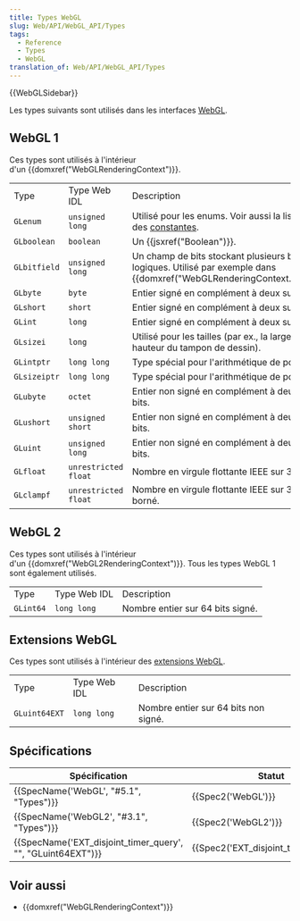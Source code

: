 ```yaml
---
title: Types WebGL
slug: Web/API/WebGL_API/Types
tags:
  - Reference
  - Types
  - WebGL
translation_of: Web/API/WebGL_API/Types
---
```

{{WebGLSidebar}}

Les types suivants sont utilisés dans les interfaces [WebGL](/fr-FR/docs/Web/API/WebGL_API).

## WebGL 1

Ces types sont utilisés à l'intérieur d'un {{domxref("WebGLRenderingContext")}}.

<table class="standard-table">
  <tbody>
    <tr>
      <td class="header">Type</td>
      <td class="header">Type Web IDL</td>
      <td class="header">Description</td>
    </tr>
    <tr>
      <td><code>GLenum</code></td>
      <td><code>unsigned long</code></td>
      <td>
        Utilisé pour les enums. Voir aussi la liste des <a
          href="/fr-FR/docs/Web/API/WebGL_API/Constants"
          >constantes</a
        >.
      </td>
    </tr>
    <tr>
      <td><code>GLboolean</code></td>
      <td><code>boolean</code></td>
      <td>Un {{jsxref("Boolean")}}.</td>
    </tr>
    <tr>
      <td><code>GLbitfield</code></td>
      <td><code>unsigned long</code></td>
      <td>
        Un champ de bits stockant plusieurs bits logiques. Utilisé par exemple
        dans {{domxref("WebGLRenderingContext.clear()")}}.
      </td>
    </tr>
    <tr>
      <td><code>GLbyte</code></td>
      <td><code>byte</code></td>
      <td>Entier signé en complément à deux sur 8 bits.</td>
    </tr>
    <tr>
      <td><code>GLshort</code></td>
      <td><code>short</code></td>
      <td>Entier signé en complément à deux sur 16 bits.</td>
    </tr>
    <tr>
      <td><code>GLint</code></td>
      <td><code>long</code></td>
      <td>Entier signé en complément à deux sur 32 bits.</td>
    </tr>
    <tr>
      <td><code>GLsizei</code></td>
      <td><code>long</code></td>
      <td>
        Utilisé pour les tailles (par ex., la largeur et la hauteur du tampon de
        dessin).
      </td>
    </tr>
    <tr>
      <td><code>GLintptr</code></td>
      <td><code>long long</code></td>
      <td>Type spécial pour l'arithmétique de pointeur.</td>
    </tr>
    <tr>
      <td><code>GLsizeiptr</code></td>
      <td><code>long long</code></td>
      <td>Type spécial pour l'arithmétique de pointeur.</td>
    </tr>
    <tr>
      <td><code>GLubyte</code></td>
      <td><code>octet</code></td>
      <td>Entier non signé en complément à deux sur 8 bits.</td>
    </tr>
    <tr>
      <td><code>GLushort</code></td>
      <td><code>unsigned short</code></td>
      <td>Entier non signé en complément à deux sur 16 bits.</td>
    </tr>
    <tr>
      <td><code>GLuint</code></td>
      <td><code>unsigned long</code></td>
      <td>Entier non signé en complément à deux sur 32 bits.</td>
    </tr>
    <tr>
      <td><code>GLfloat</code></td>
      <td><code>unrestricted float</code></td>
      <td>Nombre en virgule flottante IEEE sur 32 bits.</td>
    </tr>
    <tr>
      <td><code>GLclampf</code></td>
      <td><code>unrestricted float</code></td>
      <td>Nombre en virgule flottante IEEE sur 32 bits borné.</td>
    </tr>
  </tbody>
</table>

## WebGL 2

Ces types sont utilisés à l'intérieur d'un {{domxref("WebGL2RenderingContext")}}. Tous les types WebGL 1 sont également utilisés.

<table class="standard-table">
  <tbody>
    <tr>
      <td class="header">Type</td>
      <td class="header">Type Web IDL</td>
      <td class="header">Description</td>
    </tr>
    <tr>
      <td><code>GLint64</code></td>
      <td><code>long long</code></td>
      <td>Nombre entier sur 64 bits signé.</td>
    </tr>
  </tbody>
</table>

## Extensions WebGL

Ces types sont utilisés à l'intérieur des [extensions WebGL](/fr-FR/docs/Web/API/WebGL_API/Using_Extensions).

<table class="standard-table">
  <tbody>
    <tr>
      <td class="header">Type</td>
      <td class="header">Type Web IDL</td>
      <td class="header">Description</td>
    </tr>
    <tr>
      <td><code>GLuint64EXT</code></td>
      <td><code>long long</code></td>
      <td>Nombre entier sur 64 bits non signé.</td>
    </tr>
  </tbody>
</table>

## Spécifications

| Spécification                                                                    | Statut                                           | Commentaire                        |
| -------------------------------------------------------------------------------- | ------------------------------------------------ | ---------------------------------- |
| {{SpecName('WebGL', "#5.1", "Types")}}                             | {{Spec2('WebGL')}}                         | Définition initiale                |
| {{SpecName('WebGL2', "#3.1", "Types")}}                             | {{Spec2('WebGL2')}}                         | Définit des types supplémentaires. |
| {{SpecName('EXT_disjoint_timer_query', "", "GLuint64EXT")}} | {{Spec2('EXT_disjoint_timer_query')}} | Ajoute `GLuint64EXT`               |

## Voir aussi

- {{domxref("WebGLRenderingContext")}}

